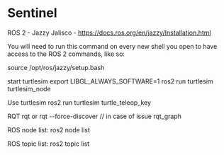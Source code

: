 # Sentinel

ROS 2 - Jazzy Jalisco - https://docs.ros.org/en/jazzy/Installation.html

You will need to run this command on every new shell you open to have access to the ROS 2 commands, like so:

source /opt/ros/jazzy/setup.bash

start turtlesim
export LIBGL_ALWAYS_SOFTWARE=1
ros2 run turtlesim turtlesim_node

Use turtlesim
ros2 run turtlesim turtle_teleop_key

RQT
rqt or rqt --force-discover // in case of issue
rqt_graph

ROS node list:
ros2 node list

ROS topic list:
ros2 topic list 


